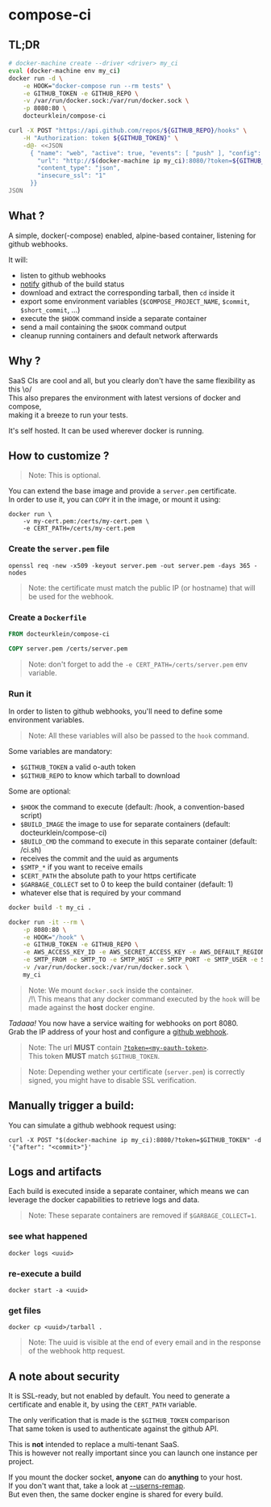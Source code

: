 # compose-ci

## TL;DR

``` bash
# docker-machine create --driver <driver> my_ci
eval (docker-machine env my_ci)
docker run -d \
    -e HOOK="docker-compose run --rm tests" \
    -e GITHUB_TOKEN -e GITHUB_REPO \
    -v /var/run/docker.sock:/var/run/docker.sock \
    -p 8080:80 \
    docteurklein/compose-ci

curl -X POST "https://api.github.com/repos/${GITHUB_REPO}/hooks" \
    -H "Authorization: token ${GITHUB_TOKEN}" \
    -d@- <<JSON
      { "name": "web", "active": true, "events": [ "push" ], "config": {
        "url": "http://$(docker-machine ip my_ci):8080/?token=${GITHUB_TOKEN}",
        "content_type": "json",
        "insecure_ssl": "1"
      }}
JSON
```

## What ?

A simple, docker(-compose) enabled, alpine-based container, listening for github webhooks.

It will:
 - listen to github webhooks
 - [notify](https://developer.github.com/v3/repos/statuses/) github of the build status
 - download and extract the corresponding tarball, then `cd` inside it
 - export some environment variables (`$COMPOSE_PROJECT_NAME`, `$commit`, `$short_commit`, …)
 - execute the `$HOOK` command inside a separate container
 - send a mail containing the `$HOOK` command output
 - cleanup running containers and default network afterwards

## Why ?

SaaS CIs are cool and all, but you clearly don't have the same flexibility as this \o/  
This also prepares the environment with latest versions of docker and compose,  
making it a breeze to run your tests.

It's self hosted. It can be used wherever docker is running.

## How to customize ?

 > Note: This is optional.

You can extend the base image and provide a `server.pem` certificate.  
In order to use it, you can `COPY` it in the image, or mount it using:

    docker run \
        -v my-cert.pem:/certs/my-cert.pem \
        -e CERT_PATH=/certs/my-cert.pem

### Create the `server.pem` file

    openssl req -new -x509 -keyout server.pem -out server.pem -days 365 -nodes

> Note: the certificate must match the public IP (or hostname) that will be used for the webhook.

### Create a `Dockerfile`

``` Dockerfile
FROM docteurklein/compose-ci

COPY server.pem /certs/server.pem
```

> Note: don't forget to add the `-e CERT_PATH=/certs/server.pem` env variable.

### Run it

In order to listen to github webhooks, you'll need to define some environment variables.

> Note: All these variables will also be passed to the `hook` command.

Some variables are mandatory:

 - `$GITHUB_TOKEN` a valid o-auth token
 - `$GITHUB_REPO` to know which tarball to download

Some are optional:

 - `$HOOK` the command to execute (default: /hook, a convention-based script)
 - `$BUILD_IMAGE` the image to use for separate containers (default: docteurklein/compose-ci)
 - `$BUILD_CMD` the command to execute in this separate container (default: /ci.sh)
  - receives the commit and the uuid as arguments
 - `$SMTP_*` if you want to receive emails
 - `$CERT_PATH` the absolute path to your https certificate
 - `$GARBAGE_COLLECT` set to 0 to keep the build container (default: 1)
 - whatever else that is required by your command

``` bash
docker build -t my_ci .

docker run -it --rm \
    -p 8080:80 \
    -e HOOK="/hook" \
    -e GITHUB_TOKEN -e GITHUB_REPO \
    -e AWS_ACCESS_KEY_ID -e AWS_SECRET_ACCESS_KEY -e AWS_DEFAULT_REGION \
    -e SMTP_FROM -e SMTP_TO -e SMTP_HOST -e SMTP_PORT -e SMTP_USER -e SMTP_PASS \
    -v /var/run/docker.sock:/var/run/docker.sock \
    my_ci
```

> Note: We mount `docker.sock` inside the container.  
> /!\ This means that any docker command executed by the `hook` will be made against the **host** docker engine.


*Tadaaa!* You now have a service waiting for webhooks on port 8080.  
Grab the IP address of your host and configure a [github webhook](https://developer.github.com/webhooks/).

> Note: The url **MUST** contain [`?token=<my-oauth-token>`](https://github.com/settings/tokens/new).  
> This token **MUST** match `$GITHUB_TOKEN`.

> Note: Depending wether your certificate (`server.pem`) is correctly signed, you might have to disable SSL verification.

## Manually trigger a build:

You can simulate a github webhook request using:

    curl -X POST "$(docker-machine ip my_ci):8080/?token=$GITHUB_TOKEN" -d '{"after": "<commit>"}'

## Logs and artifacts

Each build is executed inside a separate container, 
which means we can leverage the docker capabilities to retrieve logs and data.

> Note: These separate containers are removed if `$GARBAGE_COLLECT=1`.

### see what happened

    docker logs <uuid>

### re-execute a build

    docker start -a <uuid>

### get files

    docker cp <uuid>/tarball .

> Note: The uuid is visible at the end of every email and in the response of the webhook http request.


## A note about security

It is SSL-ready, but not enabled by default. You need to generate a certificate and enable it,
by using the `CERT_PATH` variable.

The only verification that is made is the `$GITHUB_TOKEN` comparison  
That same token is used to authenticate against the github API.

This is **not** intended to replace a multi-tenant SaaS.  
This is however not really important since you can launch one instance per project.

If you mount the docker socket, **anyone** can do **anything** to your host.  
If you don't want that, take a look at [--userns-remap](https://docs.docker.com/engine/reference/commandline/daemon/#starting-the-daemon-with-user-namespaces-enabled).  
But even then, the same docker engine is shared for every build.



